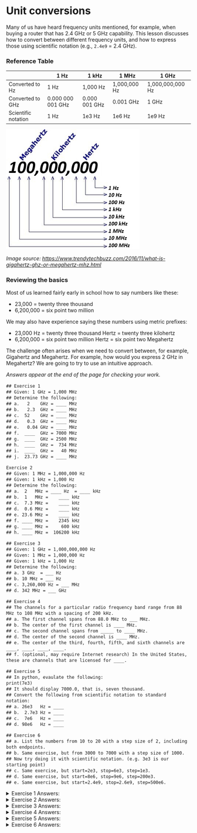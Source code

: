# Unit conversions

Many of us have heard frequency units mentioned, for example, when buying a router that has 2.4 GHz or 5 GHz capability. This lesson discusses how to convert between different frequency units, and how to express those using scientific notation (e.g., `2.4e9` = 2.4 GHz).

### Reference Table

|                    | 1 Hz | 1 kHz    | 1 MHz        | 1 GHz            |
|--------------------|------|----------|--------------|------------------|
| Converted to Hz    | 1 Hz | 1,000 Hz | 1,000,000 Hz | 1,000,000,000 Hz |
| Converted to GHz   |   0.000 000 001 GHz  |     0.000 001 GHz     |       0.001 GHz       |         1 GHz    |
| Scientific notation| 1 Hz | 1e3 Hz   | 1e6 Hz       | 1e9 Hz           |

![Image showing MHz, kHz, and Hz place values](https://github.com/python-can-define-radio/sdr-course/blob/main/resources/ghz.jpg?raw=true)  

_Image source: https://www.trendytechbuzz.com/2016/11/what-is-gigahertz-ghz-or-megahertz-mhz.html_

### Reviewing the basics

Most of us learned fairly early in school how to say numbers like these:

- 23,000 = twenty three thousand
- 6,200,000 = six point two million

We may also have experience saying these numbers using metric prefixes:

- 23,000 Hz = twenty three thousand Hertz = twenty three kilohertz
- 6,200,000 = six point two million Hertz = six point two Megahertz

The challenge often arises when we need to convert between, for example, Gigahertz and Megahertz. For example, how would you express 2 GHz in Megahertz? We are going to try to use an intuitive approach.

_Answers appear at the end of the page for checking your work._


```
## Exercise 1
## Given: 1 GHz = 1,000 MHz
## Determine the following:
## a.   2    GHz = ____ MHz
## b.   2.3  GHz = ____ MHz
## c.  52    GHz = ____ MHz
## d.   0.3  GHz = ____ MHz
## e.   0.04 GHz = ____ MHz
## f.  ____  GHz = 7000 MHz
## g.  ____  GHz = 2500 MHz
## h.  ____  GHz =  734 MHz
## i.  ____  GHz =   40 MHz
## j.  23.73 GHz = ____ MHz
```

```
Exercise 2
## Given: 1 MHz = 1,000,000 Hz
## Given: 1 kHz = 1,000 Hz
## Determine the following:
## a.  2   MHz = ____ Hz  = ____ kHz
## b.  1   MHz =    ____ kHz
## c.  7.3 MHz =    ____ kHz
## d.  0.6 MHz =    ____ kHz
## e. 23.6 MHz =    ____ kHz
## f. ____ MHz =    2345 kHz
## g. ____ MHz =     600 kHz
## h. ____ MHz =  106200 kHz
```

```
## Exercise 3
## Given: 1 GHz = 1,000,000,000 Hz
## Given: 1 MHz = 1,000,000 Hz
## Given: 1 kHz = 1,000 Hz
## Determine the following:
## a. 3 GHz  = ___ Hz
## b. 10 MHz = ___ Hz
## c. 3,260,000 Hz = ___ MHz
## d. 342 MHz = ___ GHz
```

```
## Exercise 4
## The channels for a particular radio frequency band range from 88 MHz to 108 MHz with a spacing of 200 kHz.
## a. The first channel spans from 88.0 MHz to ___ MHz.
## b. The center of the first channel is ____ MHz.
## c. The second channel spans from _____ to ____ MHz.
## d. The center of the second channel is ____ MHz.
## e. The center of the third, fourth, fifth, and sixth channels are ____, ____, ____, ____.
## f. (optional, may require Internet research) In the United States, these are channels that are licensed for ____.
```


```python3
## Exercise 5
## In python, evaulate the following:
print(7e3)
## It should display 7000.0, that is, seven thousand.
## Convert the following from scientific notation to standard notation:
## a. 26e3   Hz = ____
## b.  2.7e3 Hz = ____
## c.  7e6   Hz = ____
## d. 98e6   Hz = ____
```

```
## Exercise 6
## a. List the numbers from 10 to 20 with a step size of 2, including both endpoints.
## b. Same exercise, but from 3000 to 7000 with a step size of 1000.
## Now try doing it with scientific notation. (e.g. 3e3 is our starting point)
## c. Same exercise, but start=2e3, stop=6e3, step=1e3.
## d. Same exercise, but start=8e6, stop=9e6, step=200e3.
## e. Same exercise, but start=2.4e9, stop=2.6e9, step=500e6.
```

<details><summary>Exercise 1 Answers:</summary>

```
a. 2,000 MHz
b. 2,300 MHz
c. 52,000 MHz
d. 300 MHz
e. 40 MHz
f. 7 GHz
g. 2.5 GHz
h. 0.734 GHz
i. 0.04 GHz
j. 23,730 MHz
```

</details>

<details><summary>Exercise 2 Answers:</summary>

```
a. 2,000,000 Hz = 2,000 kHz
b. 1,000 kHz
c. 7,300 kHz
d. 600 kHz
e. 23,600 kHz
f. 2.345 MHz
g. 0.6 MHz
h. 106.2 MHz
```

</details>

<details><summary>Exercise 3 Answers:</summary>

```
a. 3,000,000,000 Hz
b. 10,000,000 Hz
c. 3.26 MHz
d. 0.342 GHz
```

</details>

<details><summary>Exercise 4 Answers:</summary>

```
a. 88.2 MHz
b. 88.1 MHz
c. 88.2 to 88.4 MHz
d. 88.3 MHz
e. 88.5, 88.7, 88.9, 90.1
f. FM Radio
```

</details>

<details><summary>Exercise 5 Answers:</summary>

```
a. 26,000 Hz
b. 2,700 Hz
c. 7,000,000 Hz
d. 98,000,000 Hz  
```

</details>

<details><summary>Exercise 6 Answers:</summary>

```
a. 10, 12, 14, 16, 18, 20
b. 3000, 4000, 5000, 6000, 7000  or
    3e3,  4e3,  5e3,  6e3,  7e3
c. 2e3, 3e3, 4e3, 5e3, 6e3
d. 8e6, 8.2e6, 8.4e6, 8.6e6, 8.8e6, 9.0e6
e. 2.4e9, 2.45e9, 2.5e9, 2.55e9, 2.6e9
```

</details>
